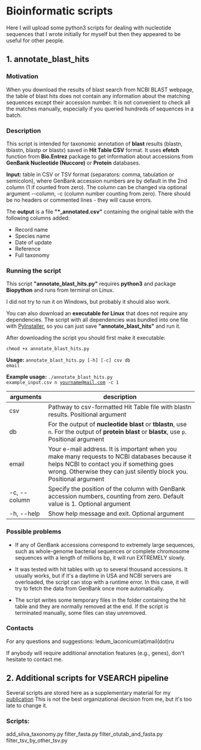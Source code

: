 # Bioinformatic scripts
Here I will upload some python3 scripts for dealing with nucleotide sequences that I wrote initially for myself but then they appeared to be useful for other people.
## 1. annotate_blast_hits
### Motivation

When you download the results of blast search from NCBI BLAST webpage, the table of blast hits does not contain any information about the matching sequences except their accession number.
It is not convenient to check all the matches manually, especially if you queried hundreds of sequences in a batch.

### Description

This script is intended for taxonomic annotation of **blast** results (blastn, tblastn, blastp or blastx) saved in **Hit Table CSV** format. It uses **efetch** function from **Bio.Entrez** package to get information about accessions from **GenBank Nucleotide (Nuccore)** or **Protein** databases.

**Input:** table in CSV or TSV format (separators: comma, tabulation or semicolon), where GenBank accession numbers are by default in the 2nd column (1 if counted from zero). The column can be changed via optional argument --column, -c (column number counting from zero). There should be no headers or commented lines - they will cause errors.

The **output** is a file **"*_annotated.csv"** containing the original table with the following columns added:

* Record name
* Species name
* Date of update
* Reference
* Full taxonomy

### Running the script
This script **"annotate_blast_hits.py"** requires **python3** and package **Biopython** and runs from terminal on Linux.

I did not try to run it on Windows, but probably it should also work.

You can also download an **executable for Linux** that does not require any dependencies. The script with all dependencies was bundled into one file with [PyInstaller](http://www.pyinstaller.org/), so you can just save **"annotate_blast_hits"** and run it.

After downloading the script you should first make it executable:

<code>chmod +x annotate_blast_hits.py</code>

**Usage:**  <code>annotate_blast_hits.py [-h] [-c] csv db email</code>

**Example usage:** <code>./annotate_blast_hits.py example_input.csv n yourname@mail.com -c 1</code>

| arguments | description |
| --- | --- |
| csv | Pathway to csv-formatted Hit Table file with blastn results. Positional argument |
| db | For the output of **nucleotide blast** or **tblastn**, use <code>n</code>. For the output of **protein blast** or **blastx**, use <code>p</code>. Positional argument |
| email | Your e-mail address. It is important when you make many requests to NCBI databases because it helps NCBI to contact you if something goes wrong. Otherwise they can just silently block you. Positional argument |
| -c, --column | Specify the position of the column with GenBank accession numbers, counting from zero. Default value is 1. Optional argument |
| -h, --help | Show help message and exit. Optional argument |


### Possible problems
* If any of GenBank accessions correspond to extremely large sequences, such as whole-genome bacterial sequences or complete chromosome sequences with a length of millions bp, it will run EXTREMELY slowly.

* It was tested with hit tables with up to several thousand accessions. It usually works, but if it's a daytime in USA and NCBI servers are overloaded, the script can stop with a runtime error. In this case, it will try to fetch the data from GenBank once more automatically.

* The script writes some temporary files in the folder containing the hit table and they are normally removed at the end. If the script is terminated manually, some files can stay unremoved.

### Contacts
For any questions and suggestions: ledum_laconicum(at)mail(dot)ru

If anybody will require additional annotation features (e.g., genes), don't hesitate to contact me.




## 2. Additional scripts for VSEARCH pipeline
Several scripts are stored here as a supplementary material for my [publication](https://doi.org/10.1016/j.funeco.2018.11.006)
This is not the best organizational decision from me, but it's too late to change it.
### Scripts:
add_silva_taxonomy.py
filter_fasta.py
filter_otutab_and_fasta.py
filter_tsv_by_other_tsv.py
